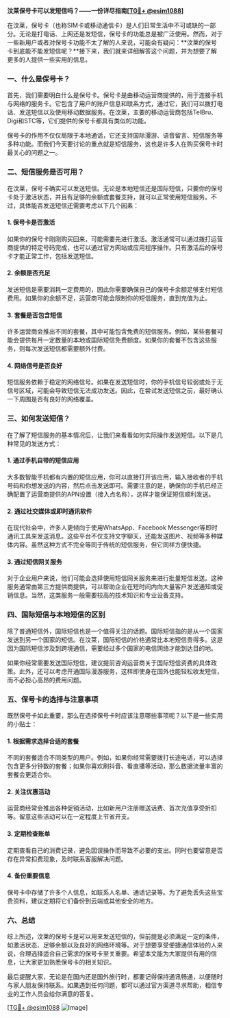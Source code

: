 **汶莱保号卡可以发短信吗？——一份详尽指南[[TG💪+ @esim1088](https://t.me/s/esim1088)]**

在汶莱，保号卡（也称SIM卡或移动通信卡）是人们日常生活中不可或缺的一部分。无论是打电话、上网还是发短信，保号卡的功能总是被广泛使用。然而，对于一些新用户或者对保号卡功能不太了解的人来说，可能会有疑问：**汶莱的保号卡到底能不能发短信呢？**接下来，我们就来详细解答这个问题，并为想要了解更多的人提供一些实用的信息。

### 一、什么是保号卡？

首先，我们需要明白什么是保号卡。保号卡是由移动运营商提供的，用于连接手机与网络的服务卡。它包含了用户的账户信息和联系方式，通过它，我们可以拨打电话、发送短信以及使用移动数据服务。在汶莱，主要的移动运营商包括TelBru、Digi和STC等，它们提供的保号卡都具有类似的功能。

保号卡的作用不仅仅局限于本地通话，它还支持国际漫游、语音留言、短信服务等多种功能。而我们今天要讨论的重点就是短信服务，这也是许多人在购买保号卡时最关心的问题之一。

### 二、短信服务是否可用？

在汶莱，保号卡确实可以发送短信。无论是本地短信还是国际短信，只要你的保号卡处于激活状态，并且有足够的余额或套餐支持，就可以正常使用短信服务。不过，具体能否发送短信还需要考虑以下几个因素：

#### 1. **保号卡是否激活**
   如果你的保号卡刚刚购买回来，可能需要先进行激活。激活通常可以通过拨打运营商提供的特定号码完成，也可以通过官方网站或应用程序操作。只有激活后的保号卡才能正常工作，包括发送短信。

#### 2. **余额是否充足**
   发送短信是需要消耗一定费用的，因此你需要确保自己的保号卡余额足够支付短信费用。如果你的余额不足，运营商可能会限制你的短信服务，直到充值为止。

#### 3. **套餐是否包含短信**
   许多运营商会推出不同的套餐，其中可能包含免费的短信服务。例如，某些套餐可能会提供每月一定数量的本地或国际短信免费额度。如果你的套餐不包含这些服务，则每次发送短信都需要额外付费。

#### 4. **网络信号是否良好**
   短信服务依赖于稳定的网络信号。如果在发送短信时，你的手机信号较弱或处于无信号区域，可能会导致短信无法成功发送。因此，在尝试发送短信之前，最好确认一下周围是否有良好的网络覆盖。

### 三、如何发送短信？

在了解了短信服务的基本情况后，让我们来看看如何实际操作发送短信。以下是几种常见的发送方式：

#### 1. **通过手机自带的短信应用**
   大多数智能手机都有内置的短信应用，你可以直接打开该应用，输入接收者的手机号码和你想发送的内容，然后点击发送即可。需要注意的是，确保你的手机已经正确配置了运营商提供的APN设置（接入点名称），这样才能保证短信顺利发送。

#### 2. **通过社交媒体或即时通讯软件**
   在现代社会中，许多人更倾向于使用WhatsApp、Facebook Messenger等即时通讯工具来发送消息。这些平台不仅支持文字聊天，还能发送图片、视频等多种媒体内容。虽然这种方式不完全等同于传统的短信服务，但它同样方便快捷。

#### 3. **通过短信网关服务**
   对于企业用户来说，他们可能会选择使用短信网关服务来进行批量短信发送。这种服务通常由第三方提供商提供，可以帮助企业在短时间内向大量客户发送通知或促销信息。当然，这类服务一般需要较高的技术知识和专业设备支持。

### 四、国际短信与本地短信的区别

除了普通短信外，国际短信也是一个值得关注的话题。国际短信指的是从一个国家发送到另一个国家的短信。在汶莱，国际短信的价格通常比本地短信贵得多。这是因为国际短信涉及到跨境通信，需要经过多个国家的电信网络才能到达目的地。

如果你经常需要发送国际短信，建议提前咨询运营商关于国际短信资费的具体政策。此外，还可以考虑开通国际漫游服务，这样即使身在国外也能轻松收发短信，而不必担心高昂的费用问题。

### 五、保号卡的选择与注意事项

既然保号卡如此重要，那么在选择保号卡时应该注意哪些事项呢？以下是一些实用的小贴士：

#### 1. **根据需求选择合适的套餐**
   不同的套餐适合不同类型的用户。例如，如果你经常需要拨打长途电话，可以选择包含更多分钟数的套餐；如果你喜欢刷抖音、看直播等活动，那么数据流量丰富的套餐会更适合你。

#### 2. **关注优惠活动**
   运营商经常会推出各种促销活动，比如新用户注册赠送话费、首次充值享受折扣等。留意这些活动可以在一定程度上节省开支。

#### 3. **定期检查账单**
   定期查看自己的消费记录，避免因误操作而导致不必要的支出。同时也要留意是否存在异常扣费现象，及时联系客服解决问题。

#### 4. **备份重要信息**
   保号卡中存储了许多个人信息，如联系人名单、通话记录等。为了避免丢失这些宝贵资料，建议定期将它们备份到云端或其他安全的地方。

### 六、总结

综上所述，汶莱的保号卡是可以用来发送短信的，但前提是必须满足一定的条件，如激活状态、足够余额以及良好的网络环境等。对于想要享受便捷通信体验的人来说，合理选择适合自己需求的保号卡至关重要。希望本文能为大家提供有用的信息，让大家更加熟悉保号卡的相关知识。

最后提醒大家，无论是在国内还是国外旅行时，都要记得保持通讯畅通，以便随时与家人朋友保持联系。如果遇到任何问题，都可以通过官方渠道寻求帮助，相信专业的工作人员会给你满意的答复。

[[TG💪+ @esim1088](https://t.me/s/esim1088) ![Image](https://i.postimg.cc/4NQfJmqS/Snipaste-2025-05-13-00-14-12.png)]